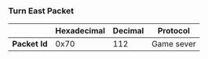 ### Turn East Packet

|               | Hexadecimal | Decimal | Protocol   |
| ------------- | ----------- | ------- | ---------- |
| **Packet Id** | 0x70        | 112     | Game sever |
